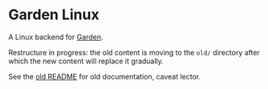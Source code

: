 # Garden Linux

A Linux backend for [Garden](https://github.com/cloudfoundry-incubator/garden).

Restructure in progress: the old content is moving to the `old/` directory after which the new content will replace it gradually.

See the [old README](old/README.md) for old documentation, caveat lector.